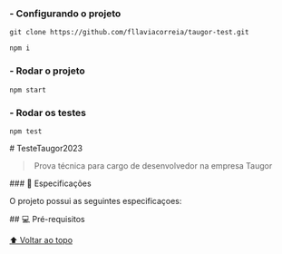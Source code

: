 ### - Configurando o projeto
 `git clone https://github.com/fllaviacorreia/taugor-test.git`
 
 `npm i`
 
### - Rodar o projeto
 `npm start`

### - Rodar os testes
 `npm test`

# TesteTaugor2023 
  
 > Prova técnica para cargo de desenvolvedor na empresa Taugor 
  
 ### 📒 Especificações 
  
 O projeto possui as seguintes especificaçoes: 
 
  
 ## 💻 Pré-requisitos 
  

  
 <!-- ## 📝 Licença --> 
  
 <!-- Esse projeto está sob licença. Veja o arquivo [LICENÇA](LICENSE.md) para mais detalhes. --> 
  
 [⬆ Voltar ao topo](#nome-do-projeto)<br>
